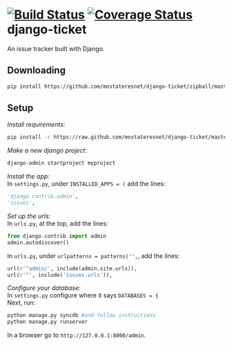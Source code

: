 [![Build Status](https://travis-ci.org/mostateresnet/django-ticket.png?branch=master)](https://travis-ci.org/mostateresnet/django-ticket)
[![Coverage Status](https://coveralls.io/repos/mostateresnet/django-ticket/badge.png?branch=master)](https://coveralls.io/r/mostateresnet/django-ticket)
django-ticket
=============

An issue tracker built with Django.

Downloading
-----------
```sh
pip install https://github.com/mostateresnet/django-ticket/zipball/master
```

Setup
-----
*Install requirements:*
```sh
pip install -r https://raw.github.com/mostateresnet/django-ticket/master/requirements.txt
```
*Make a new django project:*
```sh
django-admin startproject myproject
```
*Install the app:*  
In `settings.py`, under `INSTALLED_APPS = (` add the lines:
```python
'django.contrib.admin',
'issues',
```

*Set up the urls:*  
In `urls.py`, at the top, add the lines:
```python
from django.contrib import admin
admin.autodiscover()
```
In `urls.py`, under `urlpatterns = patterns('',`, add the lines:
```python
url(r'^admin/', include(admin.site.urls)),
url(r'^', include('issues.urls')),
```

*Configure your database:*  
In `settings.py` configure where it says `DATABASES = {`  
Next, run:  
```sh
python manage.py syncdb #and follow instructions
python manage.py runserver
```
In a browser go to `http://127.0.0.1:8000/admin`.

